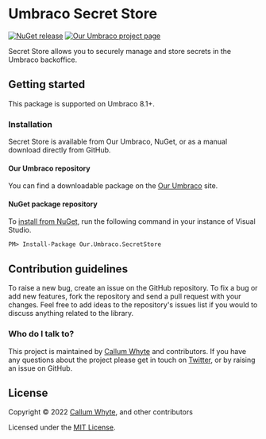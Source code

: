 # Umbraco Secret Store

[![NuGet release](https://img.shields.io/nuget/v/Our.Umbraco.SecretStore.svg)](https://www.nuget.org/packages/Our.Umbraco.SecretStore/)
[![Our Umbraco project page](https://img.shields.io/badge/our-umbraco-orange.svg)](https://our.umbraco.com/packages/developer-tools/meganav/)

Secret Store allows you to securely manage and store secrets in the Umbraco backoffice.

## Getting started

This package is supported on Umbraco 8.1+.

### Installation

Secret Store is available from Our Umbraco, NuGet, or as a manual download directly from GitHub.

#### Our Umbraco repository

You can find a downloadable package on the [Our Umbraco](https://our.umbraco.com/packages/developer-tools/secret-store/) site.

#### NuGet package repository

To [install from NuGet](https://www.nuget.org/packages/Our.Umbraco.SecretStore/), run the following command in your instance of Visual Studio.

    PM> Install-Package Our.Umbraco.SecretStore

## Contribution guidelines

To raise a new bug, create an issue on the GitHub repository. To fix a bug or add new features, fork the repository and send a pull request with your changes. Feel free to add ideas to the repository's issues list if you would to discuss anything related to the library.

### Who do I talk to?

This project is maintained by [Callum Whyte](https://callumwhyte.com/) and contributors. If you have any questions about the project please get in touch on [Twitter](https://twitter.com/callumbwhyte), or by raising an issue on GitHub.

## License

Copyright &copy; 2022 [Callum Whyte](https://callumwhyte.com/), and other contributors

Licensed under the [MIT License](LICENSE.md).